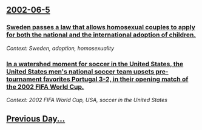 ## [2002-06-5](/news/2002/06/5/index.md)

### [ Sweden passes a law that allows homosexual couples to apply for both the national and the international adoption of children.](/news/2002/06/5/sweden-passes-a-law-that-allows-homosexual-couples-to-apply-for-both-the-national-and-the-international-adoption-of-children.md)
_Context: Sweden, adoption, homosexuality_

### [ In a watershed moment for soccer in the United States, the United States men's national soccer team upsets pre-tournament favorites Portugal 3-2, in their opening match of the 2002 FIFA World Cup.](/news/2002/06/5/in-a-watershed-moment-for-soccer-in-the-united-states-the-united-states-men-s-national-soccer-team-upsets-pre-tournament-favorites-portuga.md)
_Context: 2002 FIFA World Cup, USA, soccer in the United States_

## [Previous Day...](/news/2002/06/4/index.md)

